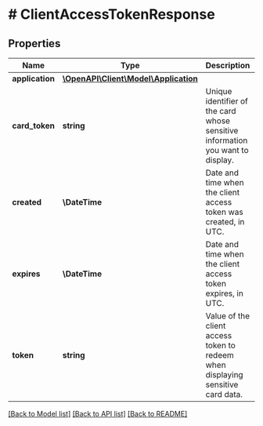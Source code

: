 # # ClientAccessTokenResponse

## Properties

Name | Type | Description | Notes
------------ | ------------- | ------------- | -------------
**application** | [**\OpenAPI\Client\Model\Application**](Application.md) |  | [optional]
**card_token** | **string** | Unique identifier of the card whose sensitive information you want to display. | [optional]
**created** | **\DateTime** | Date and time when the client access token was created, in UTC. | [optional]
**expires** | **\DateTime** | Date and time when the client access token expires, in UTC. | [optional]
**token** | **string** | Value of the client access token to redeem when displaying sensitive card data. | [optional]

[[Back to Model list]](../../README.md#models) [[Back to API list]](../../README.md#endpoints) [[Back to README]](../../README.md)
